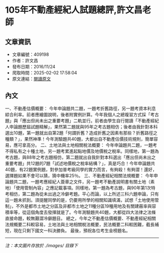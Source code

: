 # 105年不動產經紀人試題總評,許文昌老師

## 文章資訊
- 文章編號：409198
- 作者：許文昌
- 發布日期：2016/11/24
- 爬取時間：2025-02-02 17:58:04
- 原文連結：[閱讀原文](https://real-estate.get.com.tw/Columns/detail.aspx?no=409198)

## 內文
一、不動產估價概要：
今年申論題共二題，一題考折舊路徑，另一題考資本利息綜合利率。前者應繪圖說明，後者附實例計算。今年我個人之總複習方式採「考古題」與「應出但尚未出之重要考題」二軌並行。前者由學生自行閱讀「不動產經紀人申論題歷屆試題精解」，果然第二題就與95年之考古題相仿；後者由我針對本科選出10題，第一題就出自第2題「何謂折舊？造成折舊之因素有那些？折舊路徑之種類？」，果然神準！今年測驗題共40題，大都出自不動產估價技術規則，簡單容易，應可拿高分。
二、土地法與土地相關稅法概要：
今年申論題共二題，一題考不得私有之十種土地，另一題考累進起點地價及地價稅之稅率。同樣地，第一題為考古題，與88年之考古題相仿，第二題就出自我針對本科選出「應出但尚未出之重要考題」共12題的7題「試述地價稅之稅率結構？」，真是巧合！今年申論題共40題，有22題實例題，對參加普考級同學的實力而言，有夠殺！有夠澀！還好，選擇題如果不會可以猜，猜中機率25％。
三、不動產經紀相關法規概要：
今年申論題共二題，一題考應經紀人簽章之文件，另一題考不動產說明書有關土地（素地）「使用管制內容」之應記載事項。同樣地，第一題為考古題，與90年第1次特考相仿，第二題為從未出過之冷僻考題。平心而論，以上所述三科六題申論，只有這一題未抓到。須提醒同學的是，仍要用所學的相關知識填滿，試想「土地使用管制」，不外是都市土地之分區及非都市土地之11種分區19種用地及有關建蔽率與容積率等，從這個角度去發揮就是了。今年測驗題共40題，大都從四大法律之法條直接命題，較無艱澀冷僻題目。
總之，今年之不動產估價概要、不動產經紀相關法規概要二科較容易，土地法與土地相關稅法概要，民法概要二科較困難，截長補短，現在只剩下國文一科決勝負。
最後，預祝各位考生金榜題名。

---
*注：本文圖片存放於 ./images/ 目錄下*
